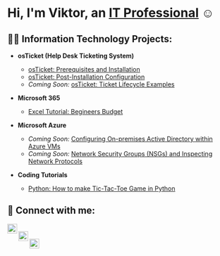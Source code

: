 <h1>Hi, I'm Viktor, an <a href="https://linkedin.com/in/viktor-grant-7146712a4">IT Professional</a> ☺</h1>

<h2>👨‍💻 Information Technology Projects:</h2>

- <b>osTicket (Help Desk Ticketing System)</b>  
  - [osTicket: Prerequisites and Installation](https://github.com/viktorgrant/osticket-prereqs)  
  - [osTicket: Post-Installation Configuration](https://github.com/ViktorGrant/osTicket-Congfiguration)  
  - <i>Coming Soon:</i> [osTicket: Ticket Lifecycle Examples](https://github.com/viktorgrant/ticket-lifecycle)

- <b>Microsoft 365</b>  
  - [Excel Tutorial: Begineers Budget ](https://github.com/ViktorGrant/Microsoft-365-Excel-Tutorial-Building-a-Simple-Budget/blob/main/README.md)

- <b>Microsoft Azure</b>  
  - <i>Coming Soon:</i> [Configuring On-premises Active Directory within Azure VMs](https://github.com/joshmadakorcc/configure-ad)  
  - <i>Coming Soon:</i> [Network Security Groups (NSGs) and Inspecting Network Protocols](https://github.com/joshmadakorcc/azure-network-protocols)

- <b>Coding Tutorials</b>  
  - [Python: How to make Tic-Tac-Toe Game in Python](https://github.com/viktorgrant/Tic-Tac-Toe-Tutorial)

<h2>🤳 Connect with me:</h2>

[<img align="left" alt="Josh | Twitter" width="22px" src="https://cdn.jsdelivr.net/npm/simple-icons@v3/icons/twitter.svg" />][twitter]  
[<img align="left" alt="Josh | LinkedIn" width="22px" src="https://cdn.jsdelivr.net/npm/simple-icons@v3/icons/linkedin.svg" />][linkedin]  
[<img align="left" alt="Josh | Instagram" width="22px" src="https://cdn.jsdelivr.net/npm/simple-icons@v3/icons/instagram.svg" />][instagram]

[linkedin]: https://linkedin.com/in/viktor-grant-7146712a4  
[twitter]: https://twitter.com  
[instagram]: https://instagram.com
